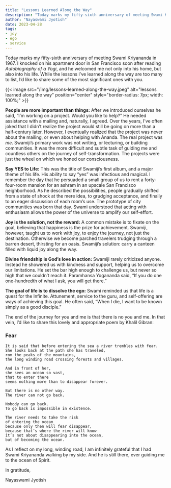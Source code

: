 ```yaml
---
title: "Lessons Learned Along the Way"
description: "Today marks my fifty-sixth anniversary of meeting Swami Kriyananda in 1967. I knocked on his apartment door in San Francisco soon after reading Autobiography of a Yogi, and he welcomed me not only into his home, but also into his life. While the lessons I’ve learned along the way are too many to list, I’d like to share some of the most significant ones with you."
author: "Nayaswami Jyotish"
date: 2023-04-28
tags:
- joy
- ego
- service
---
```


Today marks my fifty-sixth anniversary of meeting Swami Kriyananda in 1967. I knocked on his apartment door in San Francisco soon after reading *Autobiography of a Yogi*, and he welcomed me not only into his home, but also into his life. While the lessons I’ve learned along the way are too many to list, I’d like to share some of the most significant ones with you.

{{< image src="/img/lessons-learned-along-the-way.jpeg" alt="lessons learned along the way" position="center" style="border-radius: 7px; width: 100%;" >}}

**People are more important than things:** After we introduced ourselves he said, “I’m working on a project. Would you like to help?” He needed assistance with a mailing and, naturally, I agreed. Over the years, I’ve often joked that I didn’t realize the project would still be going on more than a half-century later. However, I eventually realized that the project was never about the mailing, or even about helping with Ananda. The real project was *me*. Swamiji’s primary work was not writing, or lecturing, or building communities. It was the more difficult and subtle task of guiding me and countless others on the journey of self-transformation. The projects were just the wheel on which we honed our consciousness.

**Say YES to Life:** This was the title of Swamiji’s first album, and a major theme of his life. His ability to say “yes” was infectious and magical. I remember the day that he persuaded a small group of us to rent a forty-four-room mansion for an ashram in an upscale San Francisco neighborhood. As he described the possibilities, people gradually shifted from a state of shock at the mere idea, to grudging acceptance, and finally to an eager discussion of each room’s use. The prototype of city communities was born that day. Swami understood that acting with enthusiasm allows the power of the universe to amplify our self-effort.

**Joy is the solution, not the reward:** A common mistake is to fixate on the goal, believing that happiness is the prize for achievement. Swamiji, however, taught us to work with joy, to enjoy the journey, not just the destination. Otherwise we become parched travelers trudging through a barren desert, thirsting for an oasis. Swamiji’s solution: carry a canteen filled with liquid joy along the way.

**Divine friendship is God’s love in action:** Swamiji rarely criticized anyone. Instead he showered us with kindness and support, helping us to overcome our limitations. He set the bar high enough to challenge us, but never so high that we couldn’t reach it. Paramhansa Yogananda said, “If you do one one-hundredth of what I ask, you will get there.”

**The goal of life is to dissolve the ego:** Swami reminded us that life is a quest for the Infinite. Attunement, service to the guru, and self-offering are ways of achieving this goal. He often said, “When I die, I want to be known simply as a good disciple.”

The end of the journey for you and me is that there is no you and me. In that vein, I’d like to share this lovely and appropriate poem by Khalil Gibran:

### Fear

```
It is said that before entering the sea a river trembles with fear.
She looks back at the path she has traveled,
rom the peaks of the mountains,
the long winding road crossing forests and villages.

And in front of her,
she sees an ocean so vast,
that to enter there
seems nothing more than to disappear forever.

But there is no other way.
The river can not go back.

Nobody can go back.
To go back is impossible in existence.

The river needs to take the risk
of entering the ocean
because only then will fear disappear,
because that’s where the river will know
it’s not about disappearing into the ocean,
but of becoming the ocean.
```

As I reflect on my long, winding road, I am infinitely grateful that I had Swami Kriyananda walking by my side. And he is still there, ever guiding me to the ocean of Spirit.

In gratitude,

Nayaswami Jyotish
